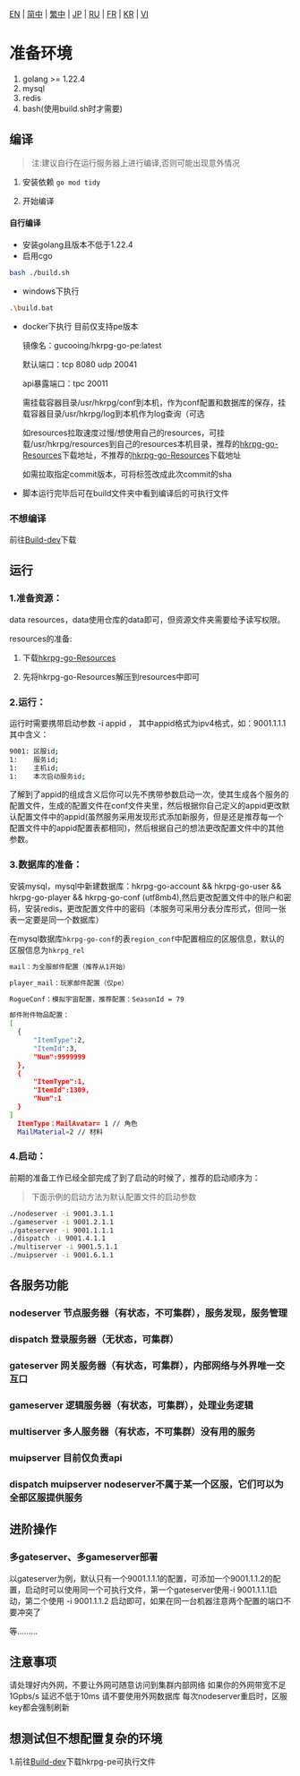 [EN](./EN.md) | [简中](./zh-CN.md) | [繁中](./zh-TW.md) | [JP](./JP.md) | [RU](./RU.md) | [FR](./FR.md) | [KR](./KR.md) | [VI](./VI.md)

# 准备环境
1. golang >= 1.22.4
2. mysql
3. redis
4. bash(使用build.sh时才需要)

## 编译
> 注:建议自行在运行服务器上进行编译,否则可能出现意外情况
1. 安装依赖
`go mod tidy`

2. 开始编译

#### 自行编译
- 安装golang且版本不低于1.22.4
- 启用cgo

```bash
bash ./build.sh
```

- windows下执行
```bash
.\build.bat
```

- docker下执行
  目前仅支持pe版本

  镜像名：gucooing/hkrpg-go-pe:latest

  默认端口：tcp 8080 udp 20041

  api暴露端口：tpc 20011

  需挂载容器目录/usr/hkrpg/conf到本机，作为conf配置和数据库的保存，挂载容器目录/usr/hkrpg/log到本机作为log查询（可选

  如resources拉取速度过慢/想使用自己的resources，可挂载/usr/hkrpg/resources到自己的resources本机目录，推荐的[hkrpg-go-Resources](https://github.com/gucooing/hkrpg-go-Resources)下载地址，不推荐的[hkrpg-go-Resources](ttps://github.alsl.xyz/https://github.com/gucooing/hkrpg-go-Resources)下载地址

  如需拉取指定commit版本，可将标签改成此次commit的sha


- 脚本运行完毕后可在build文件夹中看到编译后的可执行文件

### 不想编译
前往[Build-dev](https://github.com/gucooing/hkrpg-go/actions/workflows/Build.yml)下载

## 运行

### 1.准备资源：
data resources，data使用仓库的data即可，但资源文件夹需要给予读写权限。

resources的准备:
1. 下载[hkrpg-go-Resources](https://github.com/gucooing/hkrpg-go-Resources)

2. 先将hkrpg-go-Resources解压到resources中即可

### 2.运行：
运行时需要携带启动参数 -i appid ， 其中appid格式为ipv4格式，如：9001.1.1.1 其中含义：

```bash
9001: 区服id;
1:    服务id; 
1:    主机id;
1:    本次启动服务id;
```
了解到了appid的组成含义后你可以先不携带参数启动一次，使其生成各个服务的配置文件，生成的配置文件在conf文件夹里，然后根据你自己定义的appid更改默认配置文件中的appid(虽然服务采用发现形式添加新服务，但是还是推荐每一个配置文件中的appid配置表都相同)，然后根据自己的想法更改配置文件中的其他参数。

### 3.数据库的准备：
  安装mysql，mysql中新建数据库：hkrpg-go-account && hkrpg-go-user && hkrpg-go-player && hkrpg-go-conf (utf8mb4),然后更改配置文件中的账户和密码，安装redis，更改配置文件中的密码（本服务可采用分表分库形式，但同一张表一定要是同一个数据库）

  在mysql数据库`hkrpg-go-conf`的表`region_conf`中配置相应的区服信息，默认的区服信息为`hkrpg_rel`

  ```bash
mail：为全服邮件配置（推荐从1开始）

player_mail：玩家邮件配置（仅pe）

RogueConf：模拟宇宙配置，推荐配置：SeasonId = 79

邮件附件物品配置：
[
    {
        "ItemType":2,
        "ItemId":3,
        "Num":9999999
    },
    {
        "ItemType":1,
        "ItemId":1309,
        "Num":1
    }
] 
    ItemType：MailAvatar= 1 // 角色
    MailMaterial=2 // 材料
```

### 4.启动：
前期的准备工作已经全部完成了到了启动的时候了，推荐的启动顺序为：
> 下面示例的启动方法为默认配置文件的启动参数

```bash
./nodeserver -i 9001.3.1.1
./gameserver -i 9001.2.1.1
./gateserver -i 9001.1.1.1
./dispatch -i 9001.4.1.1
./multiserver -i 9001.5.1.1
./muipserver -i 9001.6.1.1
```

## 各服务功能
### nodeserver 节点服务器（有状态，不可集群），服务发现，服务管理

### dispatch 登录服务器（无状态，可集群）

### gateserver 网关服务器（有状态，可集群），内部网络与外界唯一交互口

### gameserver 逻辑服务器（有状态，可集群），处理业务逻辑

### multiserver 多人服务器（有状态，不可集群）没有用的服务

### muipserver 目前仅负责api

### dispatch muipserver nodeserver不属于某一个区服，它们可以为全部区服提供服务

## 进阶操作
### 多gateserver、多gameserver部署
以gateserver为例，默认只有一个9001.1.1.1的配置，可添加一个9001.1.1.2的配置，启动时可以使用同一个可执行文件，第一个gateserver使用-i 9001.1.1.1启动，第二个使用 -i 9001.1.1.2 启动即可，如果在同一台机器注意两个配置的端口不要冲突了

等.........

## 注意事项
请处理好内外网，不要让外网可随意访问到集群内部网络
如果你的外网带宽不足 1Gpbs/s 延迟不低于10ms 请不要使用外网数据库
每次nodeserver重启时，区服 key都会强制刷新

## 想测试但不想配置复杂的环境

1.前往[Build-dev](https://github.com/gucooing/hkrpg-go/actions/workflows/Build.yml)下载hkrpg-pe可执行文件